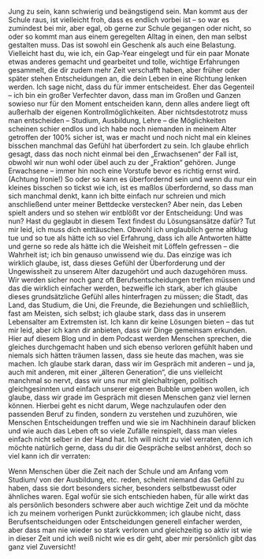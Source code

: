 Jung zu sein, kann schwierig und beängstigend sein. Man kommt aus der Schule raus, ist vielleicht froh, dass es endlich vorbei ist – so war es zumindest bei mir, aber egal, ob gerne zur Schule gegangen oder nicht, so oder so kommt man aus einem geregelten Alltag in einen, den man selbst gestalten muss. 
Das ist sowohl ein Geschenk als auch eine Belastung. Vielleicht hast du, wie ich, ein Gap-Year eingelegt und für ein paar Monate etwas anderes gemacht und gearbeitet und tolle, wichtige Erfahrungen gesammelt, die dir zudem mehr Zeit verschafft haben, aber früher oder später stehen Entscheidungen an, die dein Leben in eine Richtung lenken werden.
Ich sage nicht, dass du für immer entscheidest. Eher das Gegenteil – ich bin ein großer Verfechter davon, dass man im Großen und Ganzen sowieso nur für den Moment entscheiden kann, denn alles andere liegt oft außerhalb der eigenen Kontrollmöglichkeiten.
Aber nichtsdestotrotz muss man entscheiden – Studium, Ausbildung, Lehre – die Möglichkeiten scheinen schier endlos und ich habe noch niemanden in meinem Alter getroffen der 100% sicher ist, was er macht und noch nicht mal ein kleines bisschen manchmal das Gefühl hat überfordert zu sein.
Ich glaube ehrlich gesagt, dass das noch nicht einmal bei den „Erwachsenen“ der Fall ist, obwohl wir nun wohl oder übel auch zu der „Fraktion“ gehören. 
Junge Erwachsene – immer hin noch eine Vorstufe bevor es richtig ernst wird. (Achtung Ironie!) 
So oder so kann es überfordernd sein und wenn du nur ein kleines bisschen so tickst wie ich, ist es maßlos überfordernd, so dass man sich manchmal denkt, kann ich bitte einfach nur schreien und mich anschließend unter meiner Bettdecke verstecken?
Aber nein, das Leben spielt anders und so stehen wir entblößt vor der Entscheidung: Und was nun?
Hast du geglaubt in diesem Text findest du Lösungsansätze dafür? Tut mir leid, ich muss dich enttäuschen.
Obwohl ich unglaublich gerne altklug tue und so tue als hätte ich so viel Erfahrung, dass ich alle Antworten hätte und gerne so rede als hätte ich die Weisheit mit Löffeln gefressen – die Wahrheit ist; ich bin genauso unwissend wie du.
Das einzige was ich wirklich glaube, ist, dass dieses Gefühl der Überforderung und der Ungewissheit zu unserem Alter dazugehört und auch dazugehören muss. 
Wir werden sicher noch ganz oft Berufsentscheidungen treffen müssen und das die wirklich einfacher werden, bezweifle ich stark, aber ich glaube dieses grundsätzliche Gefühl alles hinterfragen zu müssen; die Stadt, das Land, das Studium, die Uni, die Freunde, die Beziehungen und schließlich, fast am Meisten, sich selbst; ich glaube stark, dass das in unserem Lebensalter am Extremsten ist. 
Ich kann dir keine Lösungen bieten – das tut mir leid, aber ich kann dir anbieten, dass wir Dinge gemeinsam erkunden. Hier auf diesem Blog und in dem Podcast werden Menschen sprechen, die gleiches durchgemacht haben und sich ebenso verloren gefühlt haben und niemals sich hätten träumen lassen, dass sie heute das machen, was sie machen. Ich glaube stark daran, dass wir im Gespräch mit anderen – und ja, auch mit anderen, mit einer „älteren Generation“, die uns vielleicht manchmal so nervt, dass wir uns nur mit gleichaltrigen, politisch gleichgesinnten und einfach unserer eigenen Bubble umgeben wollen, ich glaube, dass wir grade im Gespräch mit diesen Menschen ganz viel lernen können. Hierbei geht es nicht darum, Wege nachzulaufen oder den passenden Beruf zu finden, sondern zu verstehen und zuzuhören, wie Menschen Entscheidungen treffen und wie sie im Nachhinein darauf blicken und wie auch das Leben oft so viele Zufälle reinspielt, dass man vieles einfach nicht selber in der Hand hat. Ich will nicht zu viel verraten, denn ich möchte natürlich gerne, dass du dir die Gespräche selbst anhörst, doch so viel kann ich dir verraten: 



Wenn Menschen über die Zeit nach der Schule und am Anfang vom Studium/ von der Ausbildung, etc. reden, scheint niemand das Gefühl zu haben, dass sie dort besonders sicher, besonders selbstbewusst oder ähnliches waren. 
Egal wofür sie sich entschieden haben, für alle wirkt das als persönlich besonders schwere aber auch wichtige Zeit und da möchte ich zu meinem vorherigen Punkt zurückkommen; ich glaube nicht, dass Berufsentscheidungen oder Entscheidungen generell einfacher werden, aber dass man nie wieder so stark verloren und gleichzeitig so aktiv ist wie in dieser Zeit und ich weiß nicht wie es dir geht, aber mir persönlich gibt das ganz viel Zuversicht!
